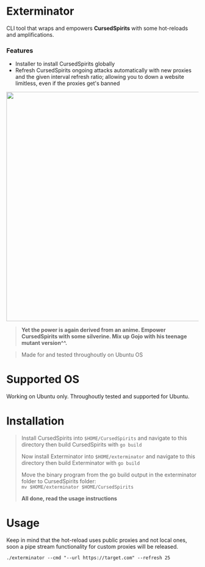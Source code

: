 # Exterminator
CLI tool that wraps and empowers **CursedSpirits** with some hot-reloads and amplifications.

### Features
- Installer to install CursedSpirits globally
- Refresh CursedSpirits ongoing attacks automatically with new proxies and the given interval refresh ratio; allowing you to down a website limitless, even if the proxies get's banned

<img src="https://i0.wp.com/anitrendz.net/news/wp-content/uploads/2023/08/ragnacrimson_trailer3screenshot.png?fit=1920%2C1080&ssl=1" width="600">

> **Yet the power is again derived from an anime. Empower CursedSpirits with some silverine. Mix up Gojo with his teenage mutant version^^.**

> Made for and tested throughoutly on Ubuntu OS

# Supported OS
Working on Ubuntu only. Throughoutly tested and supported for Ubuntu.

# Installation
> Install CursedSpirits into ``$HOME/CursedSpirits`` and navigate to this directory then
> build CursedSpirits with ``go build``
>
> Now install Exterminator into ``$HOME/exterminator`` and navigate to this directory then build Exterminator with ``go build``
> 
> Move the binary program from the go build output in the exterminator folder to CursedSpirits folder:<br>
> ``mv $HOME/exterminator $HOME/CursedSpirits``
>
> **All done, read the usage instructions**

# Usage
Keep in mind that the hot-reload uses public proxies and not local ones, soon a pipe stream functionality for custom proxies will be released.

``./exterminator --cmd "--url https://target.com" --refresh 25``